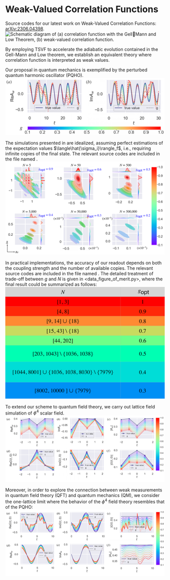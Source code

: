 # Weak-Valued Correlation Functions

Source codes for our latest work on Weak-Valued Correlation Functions: [arXiv:2306.04398](https://doi.org/10.48550/arXiv.2306.04398).
![Schematic diagram of (a) correlation function with the GellMann and Low Theorem, (b) weak-valued
correlation function.](https://github.com/GnefnAuy/GF-WV/blob/main/Relevant%20Figures/Fig0.png)

By employing TSVF to accelerate the adiabatic evolution contained in the Gell-Mann and Low theorem, we establish an equivalent theory where correlation function is interpreted as weak values.

Our proposal in quantum mechanics is exemplified by the perturbed quantum harmonic oscillator (PQHO). 
![QM scheme: Idealized Simulation](https://github.com/GnefnAuy/GF-WV/blob/main/Relevant%20Figures/Fig1.png)

The simulations presented in are idealized, assuming perfect estimations of the expectation values $\langle\hat{\sigma_i}\rangle_f$, i.e.,  requiring infinite copies of the final state. The relevant source codes are included in the file named <QM-Ideal Simulation_g>.
![QM scheme: Practical Simulation](https://github.com/GnefnAuy/GF-WV/blob/main/Relevant%20Figures/Fig2.png)

In practical implementations, the accuracy of our readout depends on both the coupling strength and the number of available copies. The relevant source codes are included in the file named <QM-Practical Simulation_gNM>. The detailed treatment of trade-off between $g$ and $N$ is given in <data_figure_of_merit.py>, where the final result could be summarized as follows:
![Trade-off details](https://github.com/GnefnAuy/GF-WV/blob/main/Relevant%20Figures/FigS3.png)

To extend our scheme to quantum field theory, we carry out lattice field simulation of $\phi^4$ scalar field.
![QFT scheme: Lattice Simulation](https://github.com/GnefnAuy/GF-WV/blob/main/Relevant%20Figures/Fig3.png)

Moreover, in order to explore the connection between weak measurements in quantum field theory (QFT) and quantum mechanics (QM), we consider the one-lattice limit where the behavior of the $\phi^4$ field theory resembles that of the PQHO:
![Connection between QM and QFT](https://github.com/GnefnAuy/GF-WV/blob/main/Relevant%20Figures/FigS5.png)


